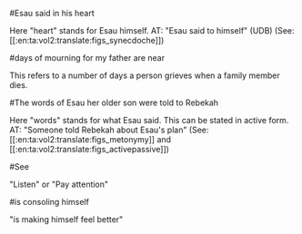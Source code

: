 #Esau said in his heart

Here "heart" stands for Esau himself. AT: "Esau said to himself" (UDB) (See: [[:en:ta:vol2:translate:figs_synecdoche]])

#days of mourning for my father are near

This refers to a number of days a person grieves when a family member dies.

#The words of Esau her older son were told to Rebekah

Here "words" stands for what Esau said. This can be stated in active form. AT: "Someone told Rebekah about Esau's plan" (See: [[:en:ta:vol2:translate:figs_metonymy]] and [[:en:ta:vol2:translate:figs_activepassive]])

#See

"Listen" or "Pay attention"

#is consoling himself

"is making himself feel better"